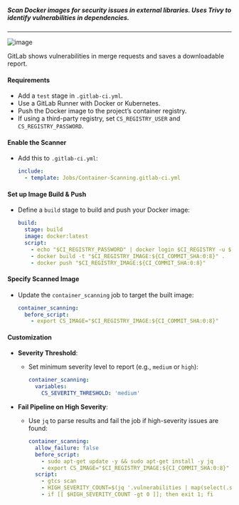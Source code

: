 ##### Scan Docker images for security issues in external libraries. Uses Trivy to identify vulnerabilities in dependencies.
___

![image](https://github.com/user-attachments/assets/89909746-8d1d-4761-a914-efdb6f59fce7)


GitLab shows vulnerabilities in merge requests and saves a downloadable report.

#### Requirements
   - Add a `test` stage in `.gitlab-ci.yml`.
   - Use a GitLab Runner with Docker or Kubernetes.
   - Push the Docker image to the project’s container registry.
   - If using a third-party registry, set `CS_REGISTRY_USER` and `CS_REGISTRY_PASSWORD`.

#### Enable the Scanner
   - Add this to `.gitlab-ci.yml`:
     ```yaml
     include:
       - template: Jobs/Container-Scanning.gitlab-ci.yml
     ```

#### Set up Image Build & Push
   - Define a `build` stage to build and push your Docker image:
     ```yaml
     build:
       stage: build
       image: docker:latest
       script:
         - echo "$CI_REGISTRY_PASSWORD" | docker login $CI_REGISTRY -u $CI_REGISTRY_USER --password-stdin
         - docker build -t "$CI_REGISTRY_IMAGE:${CI_COMMIT_SHA:0:8}" .
         - docker push "$CI_REGISTRY_IMAGE:${CI_COMMIT_SHA:0:8}"
     ```

#### Specify Scanned Image
   - Update the `container_scanning` job to target the built image:
     ```yaml
     container_scanning:
       before_script:
         - export CS_IMAGE="$CI_REGISTRY_IMAGE:${CI_COMMIT_SHA:0:8}"
     ```

#### Customization

- **Severity Threshold**:
   - Set minimum severity level to report (e.g., `medium` or `high`):
     ```yaml
     container_scanning:
       variables:
         CS_SEVERITY_THRESHOLD: 'medium'
     ```

- **Fail Pipeline on High Severity**:
   - Use `jq` to parse results and fail the job if high-severity issues are found:
     ```yaml
     container_scanning:
       allow_failure: false
       before_script:
         - sudo apt-get update -y && sudo apt-get install -y jq
         - export CS_IMAGE="$CI_REGISTRY_IMAGE:${CI_COMMIT_SHA:0:8}"
       script:
         - gtcs scan
         - HIGH_SEVERITY_COUNT=$(jq '.vulnerabilities | map(select(.severity=="High")) | length' gl-container-scanning-report.json)
         - if [[ $HIGH_SEVERITY_COUNT -gt 0 ]]; then exit 1; fi
     ```
